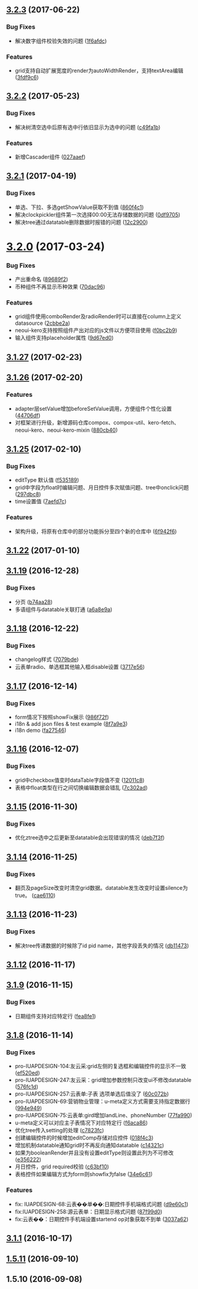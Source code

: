 <a name="3.2.3"></a>
## [3.2.3](https://github.com/iuap-design/neoui-kero/compare/v3.2.2...v3.2.3) (2017-06-22)


### Bug Fixes

* 解决数字组件校验失效的问题 ([1f6afdc](https://github.com/iuap-design/neoui-kero/commit/1f6afdc))


### Features

* grid支持自动扩展宽度的render为autoWidthRender，支持textArea编辑 ([3fdf9c6](https://github.com/iuap-design/neoui-kero/commit/3fdf9c6))



<a name="3.2.2"></a>
## [3.2.2](https://github.com/iuap-design/neoui-kero/compare/v3.2.1...v3.2.2) (2017-05-23)


### Bug Fixes

* 解决树清空选中后原有选中行依旧显示为选中的问题 ([c49fa1b](https://github.com/iuap-design/neoui-kero/commit/c49fa1b))


### Features

* 新增Cascader组件 ([027aaef](https://github.com/iuap-design/neoui-kero/commit/027aaef))



<a name="3.2.1"></a>
## [3.2.1](https://github.com/iuap-design/neoui-kero/compare/v3.2.0...v3.2.1) (2017-04-19)


### Bug Fixes

* 单选、下拉、多选getShowValue获取不到值 ([860f4c1](https://github.com/iuap-design/neoui-kero/commit/860f4c1))
* 解决clockpickler组件第一次选择00:00无法存储数据的问题 ([0df9705](https://github.com/iuap-design/neoui-kero/commit/0df9705))
* 解决tree通过datatable删除数据时报错的问题 ([12c2900](https://github.com/iuap-design/neoui-kero/commit/12c2900))



<a name="3.2.0"></a>
# [3.2.0](https://github.com/iuap-design/neoui-kero/compare/v3.1.27...v3.2.0) (2017-03-24)


### Bug Fixes

* 产出重命名 ([89689f2](https://github.com/iuap-design/neoui-kero/commit/89689f2))
* 币种组件不再显示币种效果 ([70dac96](https://github.com/iuap-design/neoui-kero/commit/70dac96))


### Features

* grid组件使用comboRender及radioRender时可以直接在column上定义datasource ([2cbbe2a](https://github.com/iuap-design/neoui-kero/commit/2cbbe2a))
* neoui-kero支持按照组件产出对应的js文件以方便项目使用 ([f0bc2b9](https://github.com/iuap-design/neoui-kero/commit/f0bc2b9))
* 输入组件支持placeholder属性 ([9d67ed0](https://github.com/iuap-design/neoui-kero/commit/9d67ed0))



<a name="3.1.27"></a>
## [3.1.27](https://github.com/iuap-design/neoui-kero/compare/v3.1.26...v3.1.27) (2017-02-23)



<a name="3.1.26"></a>
## [3.1.26](https://github.com/iuap-design/neoui-kero/compare/v3.1.25...v3.1.26) (2017-02-20)


### Features

* adapter层setValue增加beforeSetValue调用，方便组件个性化设置 ([44706df](https://github.com/iuap-design/neoui-kero/commit/44706df))
* 对框架进行升级，新增源码仓库compox、compox-util、kero-fetch、neoui-kero、neoui-kero-mixin ([880cb40](https://github.com/iuap-design/neoui-kero/commit/880cb40))



<a name="3.1.25"></a>
## [3.1.25](https://github.com/iuap-design/neoui-kero/compare/v3.1.22...v3.1.25) (2017-02-10)


### Bug Fixes

* editType 默认值 ([f535189](https://github.com/iuap-design/neoui-kero/commit/f535189))
* grid中字段为float时编辑问题、月日控件多次赋值问题、tree中onclick问题 ([297dbc8](https://github.com/iuap-design/neoui-kero/commit/297dbc8))
* time设置值 ([7aefd7c](https://github.com/iuap-design/neoui-kero/commit/7aefd7c))


### Features

* 架构升级，将原有仓库中的部分功能拆分至四个新的仓库中 ([6f942f6](https://github.com/iuap-design/neoui-kero/commit/6f942f6))



<a name="3.1.22"></a>
## [3.1.22](https://github.com/iuap-design/neoui-kero/compare/v3.1.21...v3.1.22) (2017-01-10)



<a name="3.1.19"></a>
## [3.1.19](https://github.com/iuap-design/neoui-kero/compare/v3.1.18...v3.1.19) (2016-12-28)


### Bug Fixes

* 分页 ([b74aa28](https://github.com/iuap-design/neoui-kero/commit/b74aa28))
* 多语组件与datatable关联打通 ([a6a8e9a](https://github.com/iuap-design/neoui-kero/commit/a6a8e9a))



<a name="3.1.18"></a>
## [3.1.18](https://github.com/iuap-design/neoui-kero/compare/v3.1.17...v3.1.18) (2016-12-22)


### Bug Fixes

* changelog样式 ([7079bde](https://github.com/iuap-design/neoui-kero/commit/7079bde))
* 云表单radio、单选框其他输入框disable设置 ([3717e56](https://github.com/iuap-design/neoui-kero/commit/3717e56))



<a name="3.1.17"></a>
## [3.1.17](https://github.com/iuap-design/neoui-kero/compare/v3.1.16...v3.1.17) (2016-12-14)


### Bug Fixes

* form情况下按照showFix展示 ([986f72f](https://github.com/iuap-design/neoui-kero/commit/986f72f))
* i18n & add json files & test example ([8f7a9e3](https://github.com/iuap-design/neoui-kero/commit/8f7a9e3))
* i18n demo ([fa27546](https://github.com/iuap-design/neoui-kero/commit/fa27546))



<a name="3.1.16"></a>
## [3.1.16](https://github.com/iuap-design/neoui-kero/compare/v3.1.15...v3.1.16) (2016-12-07)


### Bug Fixes

* grid中checkbox值变时dataTable字段值不变 ([12011c8](https://github.com/iuap-design/neoui-kero/commit/12011c8))
* 表格中float类型在行之间切换编辑数据会错乱 ([7c302ad](https://github.com/iuap-design/neoui-kero/commit/7c302ad))



<a name="3.1.15"></a>
## [3.1.15](https://github.com/iuap-design/neoui-kero/compare/v3.1.14...v3.1.15) (2016-11-30)


### Bug Fixes

* 优化ztree选中之后更新至datatable会出现错误的情况 ([deb7f3f](https://github.com/iuap-design/neoui-kero/commit/deb7f3f))



<a name="3.1.14"></a>
## [3.1.14](https://github.com/iuap-design/neoui-kero/compare/v3.1.13...v3.1.14) (2016-11-25)


### Bug Fixes

* 翻页及pageSize改变时清空grid数据。datatable发生改变时设置silence为true。 ([cae6110](https://github.com/iuap-design/neoui-kero/commit/cae6110))



<a name="3.1.13"></a>
## [3.1.13](https://github.com/iuap-design/neoui-kero/compare/v3.1.12...v3.1.13) (2016-11-23)


### Bug Fixes

* 解决tree传递数据的时候除了id pid name，其他字段丢失的情况 ([db11473](https://github.com/iuap-design/neoui-kero/commit/db11473))



<a name="3.1.12"></a>
## [3.1.12](https://github.com/iuap-design/neoui-kero/compare/v3.1.9...v3.1.12) (2016-11-17)



<a name="3.1.9"></a>
## [3.1.9](https://github.com/iuap-design/neoui-kero/compare/v3.1.8...v3.1.9) (2016-11-15)


### Bug Fixes

* 日期组件支持对应特定行 ([fea8fe1](https://github.com/iuap-design/neoui-kero/commit/fea8fe1))



<a name="3.1.8"></a>
## [3.1.8](https://github.com/iuap-design/neoui-kero/compare/v3.1.7...v3.1.8) (2016-11-14)


### Bug Fixes

* pro-IUAPDESIGN-104:友云采:grid左侧的复选框和编辑控件的显示不一致 ([ef520ed](https://github.com/iuap-design/neoui-kero/commit/ef520ed))
* pro-IUAPDESIGN-247:友云采：grid增加参数控制只改变ui不修改datatable ([576fc1d](https://github.com/iuap-design/neoui-kero/commit/576fc1d))
* pro-IUAPDESIGN-257:云表单:子表 选项单选后值没了 ([60c072b](https://github.com/iuap-design/neoui-kero/commit/60c072b))
* pro-IUAPDESIGN-69:营销物业管理：u-meta定义方式需要支持指定数据行 ([994e949](https://github.com/iuap-design/neoui-kero/commit/994e949))
* pro-IUAPDESIGN-75:云表单:gird增加landLine、phoneNumber ([77fa990](https://github.com/iuap-design/neoui-kero/commit/77fa990))
* u-meta定义可以对应主子表情况下对应特定行 ([f6aca86](https://github.com/iuap-design/neoui-kero/commit/f6aca86))
* 优化tree传入setting的处理 ([c7823fc](https://github.com/iuap-design/neoui-kero/commit/c7823fc))
* 创建编辑控件的时候增加editComp存储对应控件 ([018f4c3](https://github.com/iuap-design/neoui-kero/commit/018f4c3))
* 增加机制datatable通知grid时不再反向通知datatable ([c14321c](https://github.com/iuap-design/neoui-kero/commit/c14321c))
* 如果为booleanRender并且没有设置editType则设置此列为不可修改 ([e356222](https://github.com/iuap-design/neoui-kero/commit/e356222))
* 月日控件，grid required校验 ([c63bf10](https://github.com/iuap-design/neoui-kero/commit/c63bf10))
* 表格控件如果编辑方式为form则showfix为false ([34e6c61](https://github.com/iuap-design/neoui-kero/commit/34e6c61))


### Features

* fix: IUAPDESIGN-68:云表��单��:日期控件手机端格式问题 ([d9e60c1](https://github.com/iuap-design/neoui-kero/commit/d9e60c1))
* fix:IUAPDESIGN-258:源云表单：日期显示格式问题 ([87f99d0](https://github.com/iuap-design/neoui-kero/commit/87f99d0))
* fix:云表��：日期控件手机端设置startend op对象获取不到单 ([3037a62](https://github.com/iuap-design/neoui-kero/commit/3037a62))



<a name="3.1.1"></a>
## [3.1.1](https://github.com/iuap-design/neoui-kero/compare/v1.5.11...v3.1.1) (2016-10-17)



<a name="1.5.11"></a>
## [1.5.11](https://github.com/iuap-design/neoui-kero/compare/v1.5.10...v1.5.11) (2016-09-10)



<a name="1.5.10"></a>
## 1.5.10 (2016-09-08)



